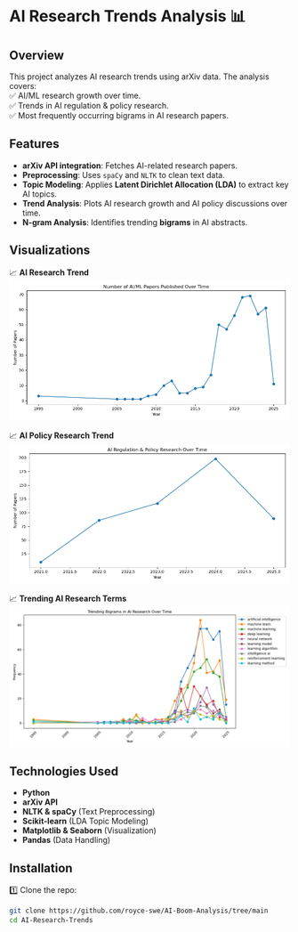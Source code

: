 # AI Research Trends Analysis 📊  

## Overview  
This project analyzes AI research trends using arXiv data. The analysis covers:  
✅ AI/ML research growth over time.  
✅ Trends in AI regulation & policy research.  
✅ Most frequently occurring bigrams in AI research papers.  

## Features  
- **arXiv API integration**: Fetches AI-related research papers.  
- **Preprocessing**: Uses `spaCy` and `NLTK` to clean text data.  
- **Topic Modeling**: Applies **Latent Dirichlet Allocation (LDA)** to extract key AI topics.  
- **Trend Analysis**: Plots AI research growth and AI policy discussions over time.  
- **N-gram Analysis**: Identifies trending **bigrams** in AI abstracts.  

## Visualizations  
📈 **AI Research Trend**  
![AI Research Growth](ai_ml_papers_trend.png)  

📈 **AI Policy Research Trend**  
![AI Policy Growth](ai_policy_trend.png)  

📈 **Trending AI Research Terms**  
![Trending N-grams](trending_ngrams.png)  

## Technologies Used  
- **Python**
- **arXiv API**
- **NLTK & spaCy** (Text Preprocessing)
- **Scikit-learn** (LDA Topic Modeling)
- **Matplotlib & Seaborn** (Visualization)
- **Pandas** (Data Handling)

## Installation  
1️⃣ Clone the repo:  
   ```sh
   git clone https://github.com/royce-swe/AI-Boom-Analysis/tree/main
   cd AI-Research-Trends
